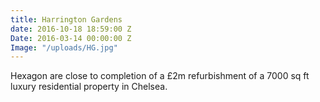 ```yaml
---
title: Harrington Gardens
date: 2016-10-18 18:59:00 Z
Date: 2016-03-14 00:00:00 Z
Image: "/uploads/HG.jpg"
---
```


Hexagon are close to completion of a £2m refurbishment of a 7000 sq ft luxury residential property in Chelsea.
